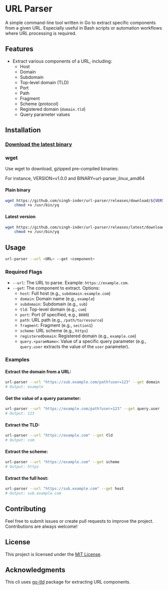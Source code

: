 # URL Parser

A simple command-line tool written in Go to extract specific components from a given URL. Especially useful in Bash scripts or automation workflows where URL processing is required.

## Features

- Extract various components of a URL, including:
  - Host
  - Domain
  - Subdomain
  - Top-level domain (TLD)
  - Port
  - Path
  - Fragment
  - Scheme (protocol)
  - Registered domain (`domain.tld`)
  - Query parameter values

## Installation

### [Download the latest binary](https://github.com/singh-inder/url-parser/releases/latest)

### wget

Use wget to download, gzipped pre-compiled binaries:

For instance, VERSION=v1.0.0 and BINARY=url-parser_linux_amd64

#### Plain binary

```bash
wget https://github.com/singh-inder/url-parser/releases/download/${VERSION}/${BINARY} -O /usr/bin/yq &&\
    chmod +x /usr/bin/yq
```

#### Latest version

```bash
wget https://github.com/singh-inder/url-parser/releases/latest/download/yq_linux_amd64 -O /usr/bin/yq &&\
    chmod +x /usr/bin/yq
```

## Usage

```bash
url-parser --url <URL> --get <component>
```

### Required Flags

- `--url`: The URL to parse. Example: `https://example.com`.
- `--get`: The component to extract. Options:
  - `host`: Full host (e.g., `subdomain.example.com`)
  - `domain`: Domain name (e.g., `example`)
  - `subdomain`: Subdomain (e.g., `sub`)
  - `tld`: Top-level domain (e.g., `com`)
  - `port`: Port (if specified, e.g., `8080`)
  - `path`: URL path (e.g., `/path/to/resource`)
  - `fragment`: Fragment (e.g., `section1`)
  - `scheme`: URL scheme (e.g., `https`)
  - `registeredDomain`: Registered domain (e.g., `example.com`)
  - `query.<paramName>`: Value of a specific query parameter (e.g., `query.user` extracts the value of the `user` parameter).

### Examples

#### Extract the domain from a URL:

```bash
url-parser --url "https://sub.example.com/path?user=123" --get domain
# Output: example
```

#### Get the value of a query parameter:

```bash
url-parser --url "https://example.com/path?user=123" --get query.user
# Output: 123
```

#### Extract the TLD:

```bash
url-parser --url "https://example.com" --get tld
# Output: com
```

#### Extract the scheme:

```bash
url-parser --url "https://example.com" --get scheme
# Output: https
```

#### Extract the full host:

```bash
url-parser --url "https://sub.example.com" --get host
# Output: sub.example.com
```

## Contributing

Feel free to submit issues or create pull requests to improve the project. Contributions are always welcome!

## License

This project is licensed under the [MIT License](LICENSE).

## Acknowledgments

This cli uses [go-tld](https://github.com/jpillora/go-tld) package for extracting URL components.
